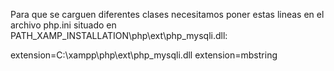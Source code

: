 Para que se carguen diferentes clases necesitamos poner estas lineas en el archivo php.ini
situado en PATH_XAMP_INSTALLATION\php\ext\php_mysqli.dll:

extension=C:\xampp\php\ext\php_mysqli.dll
extension=mbstring
